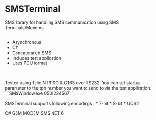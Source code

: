 # SMSTerminal
SMS library for handling SMS communication using SMS Terminals/Modems.
<br/>
<br/>
* Asynchronous
* C#
* Concatenated SMS
* Includes test application
* Uses PDU format
<br/>
<br/>
Tested using Telic NT910G & CT63 over RS232. 
You can set startup parameter to the tph number you want to send to via the test application.
```SMSWindow.exe 0501234567```
<br/>
<br/>
SMSTerminal supports following encodings :
* 7-bit 
* 8-bit
* UCS2


C# GSM MODEM SMS NET 6